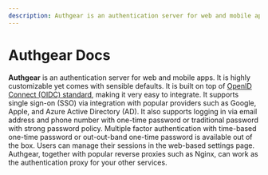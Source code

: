 ```yaml
---
description: Authgear is an authentication server for web and mobile apps.
---
```


# Authgear Docs

**Authgear** is an authentication server for web and mobile apps. It is highly customizable yet comes with sensible defaults. It is built on top of [OpenID Connect \(OIDC\) standard](https://openid.net/connect/), making it very easy to integrate. It supports single sign-on \(SSO\) via integration with popular providers such as Google, Apple, and Azure Active Directory \(AD\). It also supports logging in via email address and phone number with one-time password or traditional password with strong password policy. Multiple factor authentication with time-based one-time password or out-out-band one-time password is available out of the box. Users can manage their sessions in the web-based settings page. Authgear, together with popular reverse proxies such as Nginx, can work as the authentication proxy for your other services.

